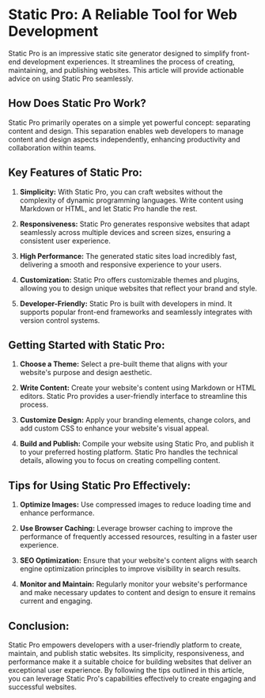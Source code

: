 # Static Pro: A Reliable Tool for Web Development

Static Pro is an impressive static site generator designed to simplify front-end development experiences. It streamlines the process of creating, maintaining, and publishing websites. This article will provide actionable advice on using Static Pro seamlessly.

## How Does Static Pro Work?

Static Pro primarily operates on a simple yet powerful concept: separating content and design. This separation enables web developers to manage content and design aspects independently, enhancing productivity and collaboration within teams.

## Key Features of Static Pro:

1. **Simplicity:** With Static Pro, you can craft websites without the complexity of dynamic programming languages. Write content using Markdown or HTML, and let Static Pro handle the rest.

2. **Responsiveness:** Static Pro generates responsive websites that adapt seamlessly across multiple devices and screen sizes, ensuring a consistent user experience.

3. **High Performance:** The generated static sites load incredibly fast, delivering a smooth and responsive experience to your users.

4. **Customization:** Static Pro offers customizable themes and plugins, allowing you to design unique websites that reflect your brand and style.

5. **Developer-Friendly:** Static Pro is built with developers in mind. It supports popular front-end frameworks and seamlessly integrates with version control systems.

## Getting Started with Static Pro:

1. **Choose a Theme:** Select a pre-built theme that aligns with your website's purpose and design aesthetic.

2. **Write Content:** Create your website's content using Markdown or HTML editors. Static Pro provides a user-friendly interface to streamline this process.

3. **Customize Design:** Apply your branding elements, change colors, and add custom CSS to enhance your website's visual appeal.

4. **Build and Publish:** Compile your website using Static Pro, and publish it to your preferred hosting platform. Static Pro handles the technical details, allowing you to focus on creating compelling content.

## Tips for Using Static Pro Effectively:

1. **Optimize Images:** Use compressed images to reduce loading time and enhance performance.

2. **Use Browser Caching:** Leverage browser caching to improve the performance of frequently accessed resources, resulting in a faster user experience.

3. **SEO Optimization:** Ensure that your website's content aligns with search engine optimization principles to improve visibility in search results.

4. **Monitor and Maintain:** Regularly monitor your website's performance and make necessary updates to content and design to ensure it remains current and engaging.

## Conclusion:

Static Pro empowers developers with a user-friendly platform to create, maintain, and publish static websites. Its simplicity, responsiveness, and performance make it a suitable choice for building websites that deliver an exceptional user experience. By following the tips outlined in this article, you can leverage Static Pro's capabilities effectively to create engaging and successful websites.
